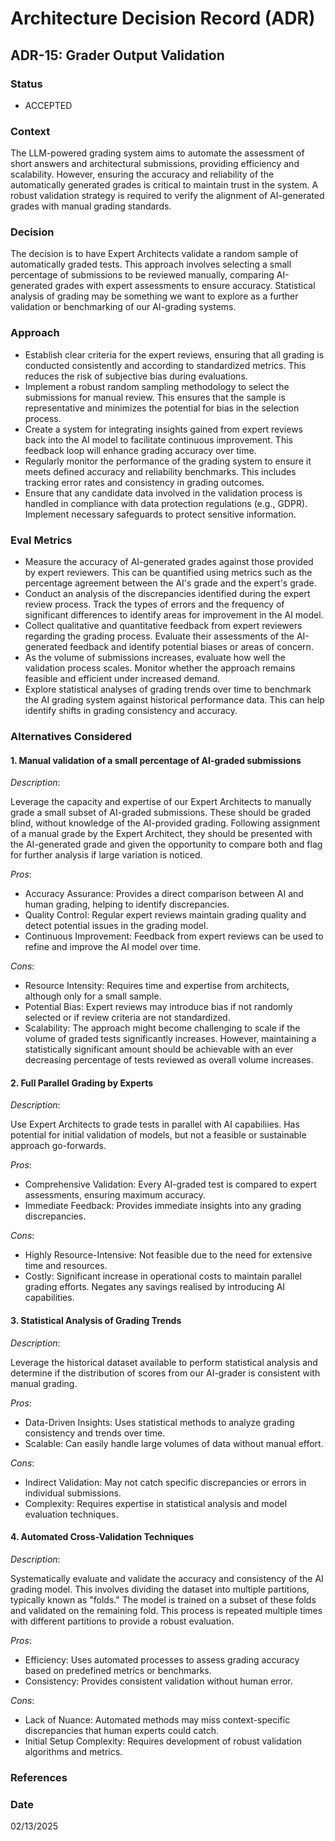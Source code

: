 # Architecture Decision Record (ADR)

## ADR-15: Grader Output Validation

### Status
- ACCEPTED

### Context
The LLM-powered grading system aims to automate the assessment of short answers and architectural submissions, providing efficiency and scalability. However, ensuring the accuracy and reliability of the automatically generated grades is critical to maintain trust in the system. A robust validation strategy is required to verify the alignment of AI-generated grades with manual grading standards.

### Decision
The decision is to have Expert Architects validate a random sample of automatically graded tests. This approach involves selecting a small percentage of submissions to be reviewed manually, comparing AI-generated grades with expert assessments to ensure accuracy. Statistical analysis of grading may be something we want to explore as a further validation or benchmarking of our AI-grading systems.

### Approach
- Establish clear criteria for the expert reviews, ensuring that all grading is conducted consistently and according to standardized metrics. This reduces the risk of subjective bias during evaluations.
- Implement a robust random sampling methodology to select the submissions for manual review. This ensures that the sample is representative and minimizes the potential for bias in the selection process.
- Create a system for integrating insights gained from expert reviews back into the AI model to facilitate continuous improvement. This feedback loop will enhance grading accuracy over time.
- Regularly monitor the performance of the grading system to ensure it meets defined accuracy and reliability benchmarks. This includes tracking error rates and consistency in grading outcomes.
- Ensure that any candidate data involved in the validation process is handled in compliance with data protection regulations (e.g., GDPR). Implement necessary safeguards to protect sensitive information.
 
### Eval Metrics
- Measure the accuracy of AI-generated grades against those provided by expert reviewers. This can be quantified using metrics such as the percentage agreement between the AI's grade and the expert's grade.
- Conduct an analysis of the discrepancies identified during the expert review process. Track the types of errors and the frequency of significant differences to identify areas for improvement in the AI model.
- Collect qualitative and quantitative feedback from expert reviewers regarding the grading process. Evaluate their assessments of the AI-generated feedback and identify potential biases or areas of concern.
- As the volume of submissions increases, evaluate how well the validation process scales. Monitor whether the approach remains feasible and efficient under increased demand.
- Explore statistical analyses of grading trends over time to benchmark the AI grading system against historical performance data. This can help identify shifts in grading consistency and accuracy.

### Alternatives Considered

#### 1. Manual validation of a small percentage of AI-graded submissions

*Description*:

Leverage the capacity and expertise of our Expert Architects to manually grade a small subset of AI-graded submissions. These should be graded blind, without knowledge of the AI-provided grading. Following assignment of a manual grade by the Expert Architect, they should be presented with the AI-generated grade and given the opportunity to compare both and flag for further analysis if large variation is noticed.

*Pros*:
- Accuracy Assurance: Provides a direct comparison between AI and human grading, helping to identify discrepancies.
- Quality Control: Regular expert reviews maintain grading quality and detect potential issues in the grading model.
- Continuous Improvement: Feedback from expert reviews can be used to refine and improve the AI model over time.

*Cons*:
- Resource Intensity: Requires time and expertise from architects, although only for a small sample.
- Potential Bias: Expert reviews may introduce bias if not randomly selected or if review criteria are not standardized.
- Scalability: The approach might become challenging to scale if the volume of graded tests significantly increases. However, maintaining a statistically significant amount should be achievable with an ever decreasing percentage of tests reviewed as overall volume increases.

#### 2. Full Parallel Grading by Experts

*Description*:

Use Expert Architects to grade tests in parallel with AI capabiliies. Has potential for initial validation of models, but not a feasible or sustainable approach go-forwards.

*Pros*:
- Comprehensive Validation: Every AI-graded test is compared to expert assessments, ensuring maximum accuracy.
- Immediate Feedback: Provides immediate insights into any grading discrepancies.

*Cons*:
- Highly Resource-Intensive: Not feasible due to the need for extensive time and resources.
- Costly: Significant increase in operational costs to maintain parallel grading efforts. Negates any savings realised by introducing AI capabilities.

#### 3. Statistical Analysis of Grading Trends

*Description*:

Leverage the historical dataset available to perform statistical analysis and determine if the distribution of scores from our AI-grader is consistent with manual grading.

*Pros*:
- Data-Driven Insights: Uses statistical methods to analyze grading consistency and trends over time.
- Scalable: Can easily handle large volumes of data without manual effort.

*Cons*:
- Indirect Validation: May not catch specific discrepancies or errors in individual submissions.
- Complexity: Requires expertise in statistical analysis and model evaluation techniques.

#### 4. Automated Cross-Validation Techniques

*Description*:

Systematically evaluate and validate the accuracy and consistency of the AI grading model. This involves dividing the dataset into multiple partitions, typically known as "folds." The model is trained on a subset of these folds and validated on the remaining fold. This process is repeated multiple times with different partitions to provide a robust evaluation.

*Pros*:
- Efficiency: Uses automated processes to assess grading accuracy based on predefined metrics or benchmarks.
- Consistency: Provides consistent validation without human error.

*Cons*:
- Lack of Nuance: Automated methods may miss context-specific discrepancies that human experts could catch.
- Initial Setup Complexity: Requires development of robust validation algorithms and metrics.

### References

### Date
02/13/2025
